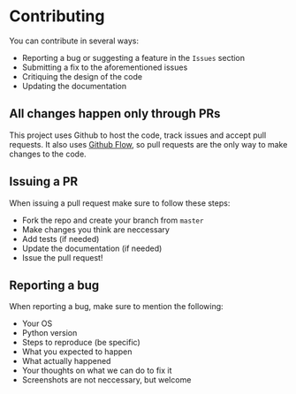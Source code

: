 # Contributing

You can contribute in several ways:

- Reporting a bug or suggesting a feature in the `Issues` section
- Submitting a fix to the aforementioned issues
- Critiquing the design of the code
- Updating the documentation

## All changes happen only through PRs

This project uses Github to host the code, track issues and accept pull requests.
It also uses [Github Flow](https://guides.github.com/introduction/flow/index.html), so pull requests are the only way to make changes to the code.

## Issuing a PR

When issuing a pull request make sure to follow these steps:

- Fork the repo and create your branch from `master`
- Make changes you think are neccessary
- Add tests (if needed)
- Update the documentation (if needed)
- Issue the pull request!

## Reporting a bug

When reporting a bug, make sure to mention the following:

- Your OS
- Python version
- Steps to reproduce (be specific)
- What you expected to happen
- What actually happened
- Your thoughts on what we can do to fix it
- Screenshots are not neccessary, but welcome

